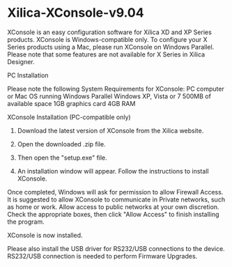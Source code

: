 # Xilica-XConsole-v9.04
XConsole is an easy configuration software for Xilica XD and XP Series products. XConsole is Windows-compatible only. To configure your X Series products using a Mac, please run XConsole on Windows Parallel. Please note that some features are not available for X Series in Xilica Designer. 

PC Installation

Please note the following System Requirements for XConsole: 
PC computer or Mac OS running Windows Parallel 
Windows XP, Vista or 7 
500MB of available space 
1GB graphics card 
4GB RAM  

XConsole Installation (PC-compatible only)

1. Download the latest version of XConsole from the Xilica website.

2. Open the downloaded .zip file.

3. Then open the "setup.exe" file.

4. An installation window will appear. Follow the instructions to install XConsole.


Once completed, Windows will ask for permission to allow Firewall Access. It is suggested to allow XConsole to communicate in Private networks, such as home or work. Allow access to public networks at your own discretion. Check the appropriate boxes, then click "Allow Access" to finish installing the program.


XConsole is now installed.

Please also install the USB driver for RS232/USB connections to the device. RS232/USB connection is needed to perform Firmware Upgrades. 
